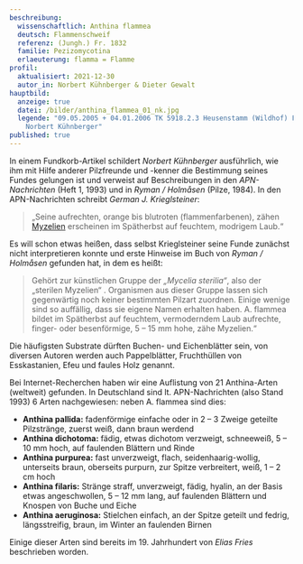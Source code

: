```yaml
---
beschreibung:
  wissenschaftlich: Anthina flammea
  deutsch: Flammenschweif
  referenz: (Jungh.) Fr. 1832
  familie: Pezizomycotina
  erlaeuterung: flamma = Flamme
profil:
  aktualisiert: 2021-12-30
  autor_in: Norbert Kühnberger & Dieter Gewalt
hauptbild:
  anzeige: true
  datei: /bilder/anthina_flammea_01_nk.jpg
  legende: "09.05.2005 + 04.01.2006 TK 5918.2.3 Heusenstamm (Wildhof) Foto:
    Norbert Kühnberger"
published: true
---
```

In einem Fundkorb-Artikel schildert *Norbert Kühnberger* ausführlich, wie ihm mit Hilfe anderer Pilzfreunde und -kenner die Bestimmung seines Fundes gelungen ist und verweist auf Beschreibungen in den *APN-Nachrichten* (Heft 1, 1993) und in *Ryman / Holmåsen* (Pilze, 1984). In den APN-Nachrichten schreibt *German J. Krieglsteiner*: 

> „Seine aufrechten, orange bis blutroten (flammenfarbenen), zähen [Myzelien](Myzel "Glossar") erscheinen im Spätherbst auf feuchtem, modrigem Laub.“ 

Es will schon etwas heißen, dass selbst Krieglsteiner seine Funde zunächst nicht interpretieren konnte und erste Hinweise im Buch von *Ryman / Holmåsen* gefunden hat, in dem es heißt:

> Gehört zur künstlichen Gruppe der *„Mycelia sterilia“*, also der „sterilen Myzelien“ . Organismen aus dieser Gruppe lassen sich gegenwärtig noch keiner bestimmten Pilzart zuordnen. Einige wenige sind so auffällig, dass sie eigene Namen erhalten haben. A. flammea bildet im Spätherbst auf feuchtem, vermoderndem Laub aufrechte, finger- oder besenförmige, 5 – 15 mm hohe, zähe Myzelien.“

Die häufigsten Substrate dürften Buchen- und Eichenblätter sein, von diversen Autoren werden auch Pappelblätter, Fruchthüllen von Esskastanien, Efeu und faules Holz genannt.

Bei Internet-Recherchen haben wir eine Auflistung von 21 Anthina-Arten (weltweit) gefunden. In Deutschland sind lt. APN-Nachrichten (also Stand 1993) 6 Arten nachgewiesen: neben A. flammea sind dies:

* **Anthina pallida:** fadenförmige einfache oder in 2 – 3 Zweige geteilte Pilzstränge, zuerst weiß, dann braun werdend
* **Anthina dichotoma:** fädig, etwas dichotom verzweigt, schneeweiß, 5 – 10 mm hoch, auf faulenden Blättern und Rinde
* **Anthina purpurea:** fast unverzweigt, flach, seidenhaarig-wollig, unterseits braun, oberseits purpurn, zur Spitze verbreitert, weiß, 1 – 2 cm hoch
* **Anthina filaris:** Stränge straff, unverzweigt, fädig, hyalin, an der Basis etwas angeschwollen, 5 – 12 mm lang, auf faulenden Blättern und Knospen von Buche und Eiche
* **Anthina aeruginosa:** Stielchen einfach, an der Spitze geteilt und fedrig, längsstreifig, braun, im Winter an faulenden Birnen

Einige dieser Arten sind bereits im 19. Jahrhundert von *Elias Fries* beschrieben worden.